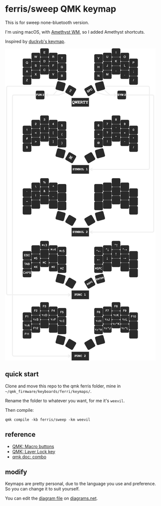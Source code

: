 # ferris/sweep QMK keymap

This is for sweep none-bluetooth version.

I'm using macOS, with [Amethyst WM](https://github.com/ianyh/Amethyst), so I added Amethyst shortcuts.

Inspired by [duckyb's keymap](https://github.com/duckyb/zmk-sweep).

![keymap](./weevil.drawio.png)

## quick start

Clone and move this repo to the qmk ferris folder, mine in <code>~/qmk_firmware/keyboards/ferri/keymaps/</code>.

Rename the folder to whatever you want, for me it's <code>weevil</code>.

Then compile:

```
qmk compile -kb ferris/sweep -km weevil
```

## reference

* [QMK: Macro buttons](https://getreuer.info/posts/keyboards/macros/index.html)
* [QMK: Layer Lock key](https://getreuer.info/posts/keyboards/layer-lock/index.html)
* [qmk doc: combo](https://github.com/qmk/qmk_firmware/blob/master/docs/feature_combo.md)

## modify

Keymaps are pretty personal, due to the language you use and preference. So you can change it to suit yourself.

You can edit the [diagram file](./weevil.diawio) on [diagrams.net](https://www.diagrams.net/).

